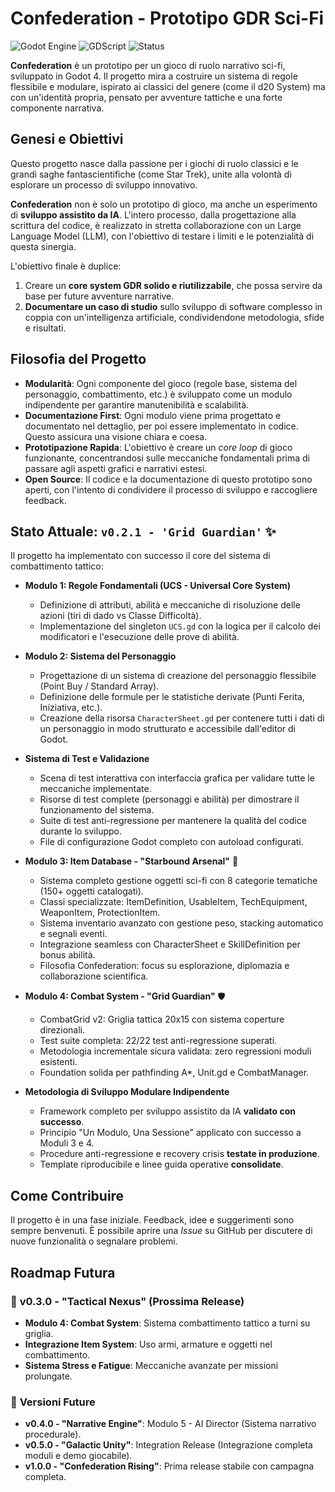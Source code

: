 # Confederation - Prototipo GDR Sci-Fi

![Godot Engine](https://img.shields.io/badge/Godot%20Engine-4.x-blue?style=for-the-badge&logo=godot-engine)
![GDScript](https://img.shields.io/badge/GDScript-Custom-orange?style=for-the-badge&logo=gdscript)
![Status](https://img.shields.io/badge/Status-In%20Sviluppo-green?style=for-the-badge)

**Confederation** è un prototipo per un gioco di ruolo narrativo sci-fi, sviluppato in Godot 4. Il progetto mira a costruire un sistema di regole flessibile e modulare, ispirato ai classici del genere (come il d20 System) ma con un'identità propria, pensato per avventure tattiche e una forte componente narrativa.

## Genesi e Obiettivi

Questo progetto nasce dalla passione per i giochi di ruolo classici e le grandi saghe fantascientifiche (come Star Trek), unite alla volontà di esplorare un processo di sviluppo innovativo.

**Confederation** non è solo un prototipo di gioco, ma anche un esperimento di **sviluppo assistito da IA**. L'intero processo, dalla progettazione alla scrittura del codice, è realizzato in stretta collaborazione con un Large Language Model (LLM), con l'obiettivo di testare i limiti e le potenzialità di questa sinergia.

L'obiettivo finale è duplice:
1.  Creare un **core system GDR solido e riutilizzabile**, che possa servire da base per future avventure narrative.
2.  **Documentare un caso di studio** sullo sviluppo di software complesso in coppia con un'intelligenza artificiale, condividendone metodologia, sfide e risultati.

## Filosofia del Progetto

*   **Modularità**: Ogni componente del gioco (regole base, sistema del personaggio, combattimento, etc.) è sviluppato come un modulo indipendente per garantire manutenibilità e scalabilità.
*   **Documentazione First**: Ogni modulo viene prima progettato e documentato nel dettaglio, per poi essere implementato in codice. Questo assicura una visione chiara e coesa.
*   **Prototipazione Rapida**: L'obiettivo è creare un *core loop* di gioco funzionante, concentrandosi sulle meccaniche fondamentali prima di passare agli aspetti grafici e narrativi estesi.
*   **Open Source**: Il codice e la documentazione di questo prototipo sono aperti, con l'intento di condividere il processo di sviluppo e raccogliere feedback.

## Stato Attuale: `v0.2.1 - 'Grid Guardian'` ✨

Il progetto ha implementato con successo il core del sistema di combattimento tattico:

*   **Modulo 1: Regole Fondamentali (UCS - Universal Core System)**
    *   Definizione di attributi, abilità e meccaniche di risoluzione delle azioni (tiri di dado vs Classe Difficoltà).
    *   Implementazione del singleton `UCS.gd` con la logica per il calcolo dei modificatori e l'esecuzione delle prove di abilità.

*   **Modulo 2: Sistema del Personaggio**
    *   Progettazione di un sistema di creazione del personaggio flessibile (Point Buy / Standard Array).
    *   Definizione delle formule per le statistiche derivate (Punti Ferita, Iniziativa, etc.).
    *   Creazione della risorsa `CharacterSheet.gd` per contenere tutti i dati di un personaggio in modo strutturato e accessibile dall'editor di Godot.

*   **Sistema di Test e Validazione**
    *   Scena di test interattiva con interfaccia grafica per validare tutte le meccaniche implementate.
    *   Risorse di test complete (personaggi e abilità) per dimostrare il funzionamento del sistema.
    *   Suite di test anti-regressione per mantenere la qualità del codice durante lo sviluppo.
    *   File di configurazione Godot completo con autoload configurati.

*   **Modulo 3: Item Database - "Starbound Arsenal"** 🌟
    *   Sistema completo gestione oggetti sci-fi con 8 categorie tematiche (150+ oggetti catalogati).
    *   Classi specializzate: ItemDefinition, UsableItem, TechEquipment, WeaponItem, ProtectionItem.
    *   Sistema inventario avanzato con gestione peso, stacking automatico e segnali eventi.
    *   Integrazione seamless con CharacterSheet e SkillDefinition per bonus abilità.
    *   Filosofia Confederation: focus su esplorazione, diplomazia e collaborazione scientifica.

*   **Modulo 4: Combat System - "Grid Guardian"** 🛡️
    *   CombatGrid v2: Griglia tattica 20x15 con sistema coperture direzionali.
    *   Test suite completa: 22/22 test anti-regressione superati.
    *   Metodologia incrementale sicura validata: zero regressioni moduli esistenti.
    *   Foundation solida per pathfinding A*, Unit.gd e CombatManager.

*   **Metodologia di Sviluppo Modulare Indipendente**
    *   Framework completo per sviluppo assistito da IA **validato con successo**.
    *   Principio "Un Modulo, Una Sessione" applicato con successo a Moduli 3 e 4.
    *   Procedure anti-regressione e recovery crisis **testate in produzione**.
    *   Template riproducibile e linee guida operative **consolidate**.

## Come Contribuire

Il progetto è in una fase iniziale. Feedback, idee e suggerimenti sono sempre benvenuti. È possibile aprire una *Issue* su GitHub per discutere di nuove funzionalità o segnalare problemi.

## Roadmap Futura

### 🎯 **v0.3.0 - "Tactical Nexus"** (Prossima Release)
*   **Modulo 4: Combat System**: Sistema combattimento tattico a turni su griglia.
*   **Integrazione Item System**: Uso armi, armature e oggetti nel combattimento.
*   **Sistema Stress e Fatigue**: Meccaniche avanzate per missioni prolungate.

### 🔮 **Versioni Future**
*   **v0.4.0 - "Narrative Engine"**: Modulo 5 - AI Director (Sistema narrativo procedurale).
*   **v0.5.0 - "Galactic Unity"**: Integration Release (Integrazione completa moduli e demo giocabile).
*   **v1.0.0 - "Confederation Rising"**: Prima release stabile con campagna completa.
